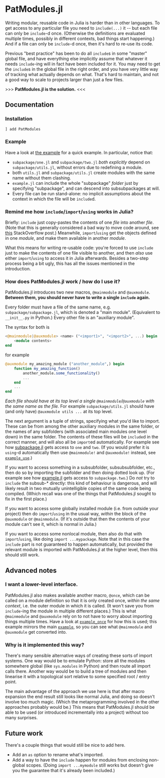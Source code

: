 # PatModules.jl

Writing modular, reusable code in Julia is harder than in other languages. To get access to any particular file you need to `include(...)` it -- but each file can only be `include`-d once. (Otherwise the definitions are evaluated multiple times, possibly in different contexts, bad things start happening.) And if a file can only be `include`-d once, then it's hard to re-use its code.

Previous "best practice" has been to do all `include`s in some "master" global file, and have everything else implicitly assume that whatever it needs `include`-ing will in fact have been included for it. You may need to get the `include`s in the global file in the right order, and you have very little way of tracking what actually depends on what. That's hard to maintain, and not a good way to scale to projects larger than just a few files.

\>>> **PatModules.jl is the solution.** <<<

## Documentation

### Installation

```julia
] add PatModules
```

### Example
Have a look at [the example](./examples/example) for a quick example. In particular, notice that:
- `subpackage/one.jl` and `subpackage/two.jl` _both explicitly_ depend on `subpackage/utils.jl`, without errors due to redefining a module.
- both `utils.jl` and `subpackage/utils.jl` create modules with the same name without them clashing.
- `example.jl` can include the whole "subpackage" _folder_ just by specifying "subpackage", and can descend into subsubpackages at will.
- Every file can be run stand-alone: no implicit assumptions about the context in which the file will be `include`d.

### Remind me how `include`/`import`/`using` works in Julia?
Briefly: `include` just copy-pastes the contents of one _file_ into another _file_. (Note that this is generally considered a bad way to move code around, see [this](https://stackoverflow.com/questions/13570947/what-is-the-difference-between-import-and-include-choices-in-language-design) StackOverflow post.) Meanwhile, `import`/`using` get the objects defined in one _module_, and make them available in another _module_.

What this means for writing re-usable code: you're forced to use `include` just to make the contents of one file visible to another, and then _also_ use either `import`/`using` to access it in Julia afterwards. Besides a two-step process being a bit ugly, this has all the issues mentioned in the introduction.

### How does PatModules.jl work / how do I use it?
PatModules.jl introduces two new macros, `@mainmodule` and `@auxmodule`. **Between them, you should never have to write a single `include` again.**

Every folder must have a file of the same name, e.g. `subpackage/subpackage.jl`, which is denoted a "main module". (Equivalent to `__init__.py` in Python.) Every other file is an "auxiliary module".

The syntax for both is
```julia
<@mainmodule|@auxmodule> <name> ("<import1>", "<import2>", ...) begin
    <module contents>
end
```
for example
```julia
@auxmodule my_amazing_module ("another_module",) begin
    function my_amazing_function()
        another_module.some_functionality()
        ...
    end
    ...
end
```

_Each file should have at its top level a single `@mainmodule`/`@auxmodule` with the same name as the file._ For example `subpackage/utils.jl` should have (and only have) `@auxmodule utils ...` at its top level.

The next argument is a tuple of strings, specifying what you'd like to import. These can be from among the other auxiliary modules in the same folder, or the names of any subfolders (with associated main modules one level down) in the same folder. The contents of these files will be `include`d in the correct manner, and will also all be `import`ed automatically. For example see how [subpackage.jl](./examples/example/subpackage/subpackage.jl) gets access to `one` and `two`. (If you would prefer it is `using`-d automatically then use `@mainmodule!` and `@auxmodule!` instead, see [`example_use`](./examples/example_use).)

If you want to access something in a subsubfolder, subsubsubfolder, etc., then do so by importing the subfolder and then doing dotted look up. (For example see how [example.jl](./examples/example/example.jl) gets access to `subpackage.two`.) Do _not_ try to `include` the subsub-* directly: this kind of behaviour is dangerous, and will likely result in two mutually unintelligible copies of the same code being compiled. (Which recall was one of the things that PatModules.jl sought to fix in the first place.)

If you want to access some globally installed module (i.e. from outside your project) then do `import`/`using` in the usual way, _within_ the block of the `@auxmodule` or `@mainmodule`. (If it's outside that then the contents of your module can't see it, which is normal in Julia.)

If you want to access some nonlocal module, then also do that with `import`/`using`, like doing `import ...mypackage`. Note that in this case the `include` part is not guaranteed to happen automatically, but provided the relevant module is imported with PatModules.jl at the higher level, then this should still work.

## Advanced notes
### I want a lower-level interface.
PatModules.jl also makes available another macro, `@once`, which can be called on a module definition so that it is only created once, _within the same context_, i.e. the outer module in which it is called. (It won't save you from `include`-ing the module in multiple different places.) This is what `@mainmodule` and `@auxmodule` rely on to not have to worry about importing things multiple times. Have a look at [`example_once`](./examples/example_once) for how this is used; this example mirrors the main [`example`](./examples/example), so you can see what `@mainmodule` and `@auxmodule` get converted into.

### Why is it implemented this way?
There's many sensible alternative ways of creating these sorts of import systems. One way would be to emulate Python: store all the modules somewhere global (like `sys.modules` in Python) and then route all import calls there. Another way would be to build a tree of modules and then linearise it with a topological sort relative to some specified root / entry point.

The main advantage of the approach we use here is that after macro expansion the end result still looks like normal Julia, and doing so doesn't involve too much magic. (Which the metaprogramming involved in the other approaches probably would be.) This means that PatModules.jl should be able to be used (or introduced incrementally into a project) without too many surprises.

## Future work
There's a couple things that would still be nice to add here.
- Add an `as` option to rename what's imported.
- Add a way to have the `include` happen for modules from enclosing non-global scopes. (Doing `import ...mymodule` still works but doesn't give you the guarantee that it's already been included.)
